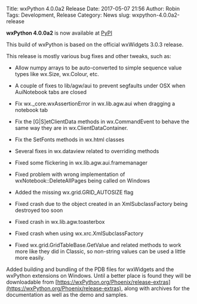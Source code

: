 Title: wxPython 4.0.0a2 Release
Date: 2017-05-07 21:56
Author: Robin
Tags: Development, Release
Category: News
slug: wxpython-4.0.0a2-release

**wxPython 4.0.0a2** is now available at 
[PyPI](https://pypi.python.org/pypi/wxPython/4.0.0a2) 

This build of wxPython is based on the official wxWidgets 3.0.3 release.

This release is mostly various bug fixes and other tweaks, such as:

  * Allow numpy arrays to be auto-converted to simple sequence value types
    like wx.Size, wx.Colour, etc.

  * A couple of fixes to lib/agw/aui to prevent segfaults under OSX when
    AuiNotebook tabs are closed

  * Fix wx._core.wxAssertionError in wx.lib.agw.aui when dragging a notebook tab

  * Fix the [G|S]etClientData methods in wx.CommandEvent to behave the same
    way they are in wx.ClientDataContainer.

  * Fix the SetFonts methods in wx.html classes

  * Several fixes in wx.dataview related to overriding methods

  * Fixed some flickering in wx.lib.agw.aui.framemanager

  * Fixed problem with wrong implementation of wxNotebook::DeleteAllPages being
    called on Windows

  * Added the missing wx.grid.GRID_AUTOSIZE flag

  * Fixed crash due to the object created in an XmlSubclassFactory being
    destroyed too soon

  * Fixed crash in wx.lib.agw.toasterbox

  * Fixed crash when using wx.xrc.XmlSubclassFactory

  * Fixed wx.grid.GridTableBase.GetValue and related methods to work more like
    they did in Classic, so non-string values can be used a little more
    easily.

Added building and bundling of the PDB files for wxWidgets and the wxPython
extensions on Windows.  Until a better place is found they will be
downloadable from [https://wxPython.org/Phoenix/release-extras](https://wxPython.org/Phoenix/release-extras), along with
archives for the documentation as well as the demo and samples.

